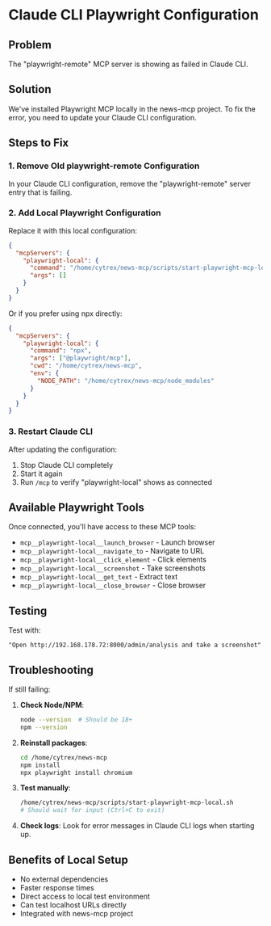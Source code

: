 # Claude CLI Playwright Configuration

## Problem
The "playwright-remote" MCP server is showing as failed in Claude CLI.

## Solution
We've installed Playwright MCP locally in the news-mcp project. To fix the error, you need to update your Claude CLI configuration.

## Steps to Fix

### 1. Remove Old playwright-remote Configuration

In your Claude CLI configuration, remove the "playwright-remote" server entry that is failing.

### 2. Add Local Playwright Configuration

Replace it with this local configuration:

```json
{
  "mcpServers": {
    "playwright-local": {
      "command": "/home/cytrex/news-mcp/scripts/start-playwright-mcp-local.sh",
      "args": []
    }
  }
}
```

Or if you prefer using npx directly:

```json
{
  "mcpServers": {
    "playwright-local": {
      "command": "npx",
      "args": ["@playwright/mcp"],
      "cwd": "/home/cytrex/news-mcp",
      "env": {
        "NODE_PATH": "/home/cytrex/news-mcp/node_modules"
      }
    }
  }
}
```

### 3. Restart Claude CLI

After updating the configuration:
1. Stop Claude CLI completely
2. Start it again
3. Run `/mcp` to verify "playwright-local" shows as connected

## Available Playwright Tools

Once connected, you'll have access to these MCP tools:

- `mcp__playwright-local__launch_browser` - Launch browser
- `mcp__playwright-local__navigate_to` - Navigate to URL
- `mcp__playwright-local__click_element` - Click elements
- `mcp__playwright-local__screenshot` - Take screenshots
- `mcp__playwright-local__get_text` - Extract text
- `mcp__playwright-local__close_browser` - Close browser

## Testing

Test with:
```
"Open http://192.168.178.72:8000/admin/analysis and take a screenshot"
```

## Troubleshooting

If still failing:

1. **Check Node/NPM**:
   ```bash
   node --version  # Should be 18+
   npm --version
   ```

2. **Reinstall packages**:
   ```bash
   cd /home/cytrex/news-mcp
   npm install
   npx playwright install chromium
   ```

3. **Test manually**:
   ```bash
   /home/cytrex/news-mcp/scripts/start-playwright-mcp-local.sh
   # Should wait for input (Ctrl+C to exit)
   ```

4. **Check logs**:
   Look for error messages in Claude CLI logs when starting up.

## Benefits of Local Setup

- No external dependencies
- Faster response times
- Direct access to local test environment
- Can test localhost URLs directly
- Integrated with news-mcp project